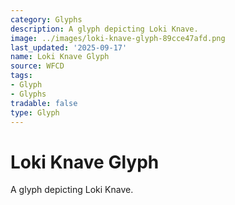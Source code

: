 ```yaml
---
category: Glyphs
description: A glyph depicting Loki Knave.
image: ../images/loki-knave-glyph-89cce47afd.png
last_updated: '2025-09-17'
name: Loki Knave Glyph
source: WFCD
tags:
- Glyph
- Glyphs
tradable: false
type: Glyph
---
```


# Loki Knave Glyph

A glyph depicting Loki Knave.


